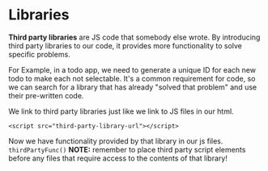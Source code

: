 # Libraries

**Third party libraries** are JS code that somebody else wrote. By introducing third party libraries to our code, it provides more functionality to solve specific problems.

For Example, in a todo app, we need to generate a unique ID for each new todo to make each not selectable.  It's a common requirement for code, so we can search for a library that has already "solved that problem" and use their pre-written code.

We link to third party libraries just like we link to JS files in our html.  

`<script src="third-party-library-url"></script>`

Now we have functionality provided by that library in our js files.  `thirdPartyFunc()`
**NOTE:** remember to place third party script elements before any files that require access to the contents of that library!